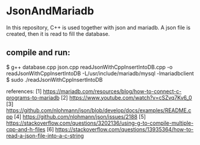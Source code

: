 # JsonAndMariadb
In this repository, C++ is used together with json and mariadb. A json file is created, then it is read to fill the database.

## compile and run:
$ g++ database.cpp json.cpp readJsonWithCppInsertIntoDB.cpp -o readJsonWithCppInsertIntoDB -L/usr/include/mariadb/mysql -lmariadbclient 
$ sudo ./readJsonWithCppInsertIntoDB

references: 
[1] https://mariadb.com/resources/blog/how-to-connect-c-programs-to-mariadb
[2] https://www.youtube.com/watch?v=cSZvq7Kv6_0
[3] https://github.com/nlohmann/json/blob/develop/docs/examples/README.cpp
[4] https://github.com/nlohmann/json/issues/2188
[5] https://stackoverflow.com/questions/3202136/using-g-to-compile-multiple-cpp-and-h-files
[6] https://stackoverflow.com/questions/13935364/how-to-read-a-json-file-into-a-c-string
